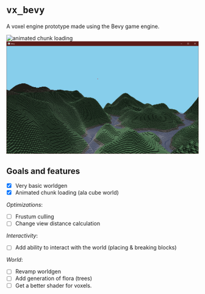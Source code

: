 # `vx_bevy`

A voxel engine prototype made using the Bevy game engine.

![animated chunk loading](assets/screenshots/chunkloading.gif)
![not much to see](assets/screenshots/ss.png)

## Goals and features
- [x] Very basic worldgen
- [x] Animated chunk loading (ala cube world)

_Optimizations_:

- [ ] Frustum culling
- [ ] Change view distance calculation

_Interactivity_:

- [ ] Add ability to interact with the world (placing & breaking blocks)


_World_:
- [ ] Revamp worldgen
- [ ] Add generation of flora (trees)
- [ ] Get a better shader for voxels.